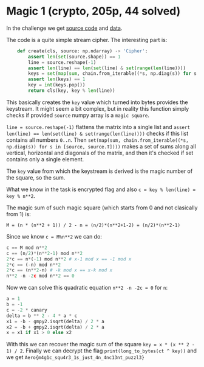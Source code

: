 # Magic 1 (crypto, 205p, 44 solved)

In the challenge we get [source code](task.py) and [data](output.txt).

The code is a quite simple stream cipher.
The interesting part is:

```python
    def create(cls, source: np.ndarray) -> 'Cipher':
        assert len(set(source.shape)) == 1
        line = source.reshape(-1)
        assert len(line) == len(set(line) & set(range(len(line))))
        keys = set(map(sum, chain.from_iterable((*s, np.diag(s)) for s in [source, source.T])))
        assert len(keys) == 1
        key = int(keys.pop())
        return cls(key, key % len(line))
```

This basically creates the `key` value which turned into bytes provides the keystream.
It might seem a bit complex, but in reality this function simply checks if provided `source` numpy array is a `magic square`.

`line = source.reshape(-1)` flattens the matrix into a single list and `assert len(line) == len(set(line) & set(range(len(line))))` checks if this list contains all numbers `0..n`.
Then `set(map(sum, chain.from_iterable((*s, np.diag(s)) for s in [source, source.T])))` makes a set of sums along all vertical, horizontal and diagonals of the matrix, and then it's checked if set contains only a single element.

The `key` value from which the keystream is derived is the magic number of the square, so the sum.

What we know in the task is encrypted flag and also `c = key % len(line) = key % n**2`.

The magic sum of such magic square (which starts from 0 and not clasically from 1) is:

```
M = (n * (n**2 + 1)) / 2 - n = (n/2)*(n**2+1-2) = (n/2)*(n**2-1)
```

Since we know `c = M%n**2` we can do:

```python
c == M mod n**2 
c == (n/2)*(n**2-1) mod n**2
2*c == n*(-1) mod n**2 # x-1 mod x == -1 mod x 
2*c == (-n) mod n**2
2*c == (n**2-n) # -k mod x == x-k mod x
n**2 -n -2c mod n**2 == 0
```

Now we can solve this quadratic equation `n**2 -n -2c = 0` for `n`:

```python
a = 1
b = -1
c = -2 * canary
delta = b ** 2 - 4 * a * c
x1 = -b - gmpy2.isqrt(delta) / 2 * a
x2 = -b + gmpy2.isqrt(delta) / 2 * a
x = x1 if x1 > 0 else x2
```

With this we can recover the magic sum of the square `key = x * (x ** 2 - 1) / 2`.
Finally we can decrypt the flag `print(long_to_bytes(ct ^ key))` and we get `Aero{m4g1c_squ4r3_1s_just_4n_4nc13nt_puzzl3}`
